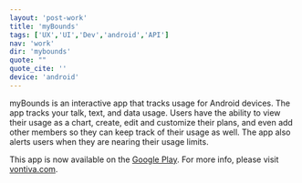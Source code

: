 ```yaml
---
layout: 'post-work'
title: 'myBounds'
tags: ['UX','UI','Dev','android','API']
nav: 'work'
dir: 'mybounds'
quote: ""
quote_cite: ''
device: 'android'
---
```

<p>myBounds is an interactive app that tracks usage for Android devices. The app tracks your talk, text, and data usage. Users have the ability to view their usage as a chart, create, edit and customize their plans, and even add other members so they can keep track of their usage as well. The app also alerts users when they are nearing their usage limits.</p>
<p>This app is now available on the <a href="https://play.google.com/store/apps/details?id=com.vontiva.mybounds" target="_blank">Google Play</a>. For more info, please visit <a href="http://www.vontiva.com" target="_blank">vontiva.com</a>.</p>